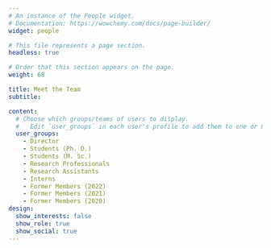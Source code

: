 ```yaml
---
# An instance of the People widget.
# Documentation: https://wowchemy.com/docs/page-builder/
widget: people

# This file represents a page section.
headless: true

# Order that this section appears on the page.
weight: 68

title: Meet the Team
subtitle:

content:
  # Choose which groups/teams of users to display.
  #   Edit `user_groups` in each user's profile to add them to one or more of these groups.
  user_groups:
    - Director
    - Students (Ph. D.)
    - Students (M. Sc.)
    - Research Professionals
    - Research Assistants
    - Interns
    - Former Members (2022)
    - Former Members (2021)
    - Former Members (2020)
design:
  show_interests: false
  show_role: true
  show_social: true
---
```

